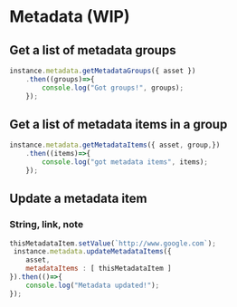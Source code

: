 # Metadata (WIP)

## Get a list of metadata groups

```js
instance.metadata.getMetadataGroups({ asset })
    .then((groups)=>{
        console.log("Got groups!", groups);
    });
```

## Get a list of metadata items in a group

```js
instance.metadata.getMetadataItems({ asset, group,})
    .then((items)=>{
        console.log("got metadata items", items);
    });
```

## Update a metadata item

### String, link, note
```js
thisMetadataItem.setValue(`http://www.google.com`);
 instance.metadata.updateMetadataItems({
    asset,
    metadataItems : [ thisMetadataItem ]
}).then(()=>{
    console.log("Metadata updated!");
});
```


